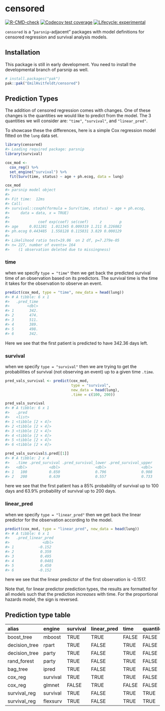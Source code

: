 
<!-- README.md is generated from README.Rmd. Please edit that file -->

# censored

<!-- badges: start -->

[![R-CMD-check](https://github.com/EmilHvitfeldt/censored/workflows/R-CMD-check/badge.svg)](https://github.com/EmilHvitfeldt/censored/actions)
[![Codecov test
coverage](https://codecov.io/gh/EmilHvitfeldt/censored/branch/master/graph/badge.svg)](https://codecov.io/gh/EmilHvitfeldt/censored?branch=master)
[![Lifecycle:
experimental](https://img.shields.io/badge/lifecycle-experimental-orange.svg)](https://www.tidyverse.org/lifecycle/#experimental)

<!-- badges: end -->

`censored` is a “`parsnip`-adjacent” packages with model definitions for
censored regression and survival analysis models.

## Installation

This package is still in early development. You need to install the
developmental branch of parsnip as well.

``` r
# install.packages("pak")
pak::pak("EmilHvitfeldt/censored")
```

## Prediction Types

The addition of censored regression comes with changes. One of these
changes is the quantities we would like to predict from the model. The 3
quantities we will consider are: `"time"`, `"survival"`, and
`"linear_pred"`.

To showcase these the differences, here is a simple Cox regression model
fitted on the `lung` data set.

``` r
library(censored)
#> Loading required package: parsnip
library(survival)

cox_mod <-
  cox_reg() %>%
  set_engine("survival") %>%
  fit(Surv(time, status) ~ age + ph.ecog, data = lung)

cox_mod
#> parsnip model object
#> 
#> Fit time:  12ms 
#> Call:
#> survival::coxph(formula = Surv(time, status) ~ age + ph.ecog, 
#>     data = data, x = TRUE)
#> 
#>             coef exp(coef) se(coef)     z        p
#> age     0.011281  1.011345 0.009319 1.211 0.226082
#> ph.ecog 0.443485  1.558128 0.115831 3.829 0.000129
#> 
#> Likelihood ratio test=19.06  on 2 df, p=7.279e-05
#> n= 227, number of events= 164 
#>    (1 observation deleted due to missingness)
```

### time

when we specify `type = "time"` then we get back the predicted survival
time of an observation based on its predictors. The survival time is the
time it takes for the observation to observe an event.

``` r
predict(cox_mod, type = "time", new_data = head(lung))
#> # A tibble: 6 x 1
#>   .pred_time
#>        <dbl>
#> 1       342.
#> 2       474.
#> 3       511.
#> 4       389.
#> 5       498.
#> 6       342.
```

Here we see that the first patient is predicted to have 342.36 days
left.

### survival

when we specify `type = "survival"` then we are trying to get the
probabilities of survival (not observing an event) up to a given time
`.time`.

``` r
pred_vals_survival <- predict(cox_mod, 
                              type = "survival", 
                              new_data = head(lung), 
                              .time = c(100, 200))

pred_vals_survival
#> # A tibble: 6 x 1
#>   .pred           
#>   <list>          
#> 1 <tibble [2 × 4]>
#> 2 <tibble [2 × 4]>
#> 3 <tibble [2 × 4]>
#> 4 <tibble [2 × 4]>
#> 5 <tibble [2 × 4]>
#> 6 <tibble [2 × 4]>

pred_vals_survival$.pred[[1]]
#> # A tibble: 2 x 4
#>   .time .pred_survival .pred_survival_lower .pred_survival_upper
#>   <dbl>          <dbl>                <dbl>                <dbl>
#> 1   100          0.850                0.796                0.908
#> 2   200          0.639                0.557                0.733
```

here we see that the first patient has a 85% probability of survival up
to 100 days and 63.9% probability of survival up to 200 days.

### linear\_pred

when we specify `type = "linear_pred"` then we get back the linear
predictor for the observation according to the model.

``` r
predict(cox_mod, type = "linear_pred", new_data = head(lung))
#> # A tibble: 6 x 1
#>   .pred_linear_pred
#>               <dbl>
#> 1           -0.152 
#> 2            0.359 
#> 3            0.495 
#> 4            0.0401
#> 5            0.450 
#> 6           -0.152
```

here we see that the linear predictor of the first observation is
-0.1517.

Note that, for linear predictor prediction types, the results are
formatted for all models such that the prediction *increases* with time.
For the proportional hazards model, the sign is reversed.

## Prediction type table

| alias          | engine   | survival | linear\_pred | time  | quantile | hazard |
| :------------- | :------- | :------- | :----------- | :---- | :------- | :----- |
| boost\_tree    | mboost   | TRUE     | TRUE         | FALSE | FALSE    | FALSE  |
| decision\_tree | rpart    | TRUE     | FALSE        | TRUE  | FALSE    | FALSE  |
| decision\_tree | party    | TRUE     | FALSE        | TRUE  | FALSE    | FALSE  |
| rand\_forest   | party    | TRUE     | FALSE        | TRUE  | FALSE    | FALSE  |
| bag\_tree      | ipred    | TRUE     | FALSE        | TRUE  | FALSE    | FALSE  |
| cox\_reg       | survival | TRUE     | TRUE         | TRUE  | FALSE    | FALSE  |
| cox\_reg       | glmnet   | FALSE    | TRUE         | FALSE | FALSE    | FALSE  |
| survival\_reg  | survival | TRUE     | FALSE        | TRUE  | TRUE     | TRUE   |
| survival\_reg  | flexsurv | TRUE     | FALSE        | TRUE  | TRUE     | TRUE   |
